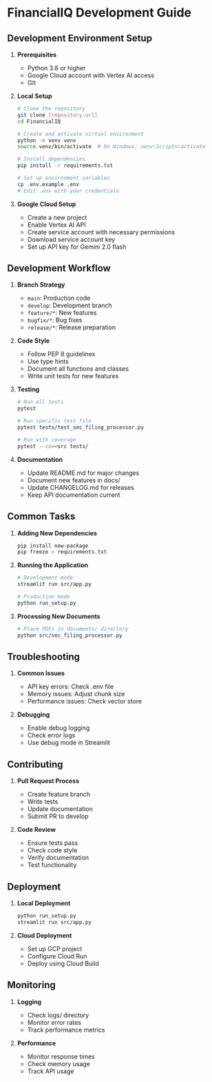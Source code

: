 # FinancialIQ Development Guide

## Development Environment Setup

1. **Prerequisites**
   - Python 3.8 or higher
   - Google Cloud account with Vertex AI access
   - Git

2. **Local Setup**
   ```bash
   # Clone the repository
   git clone [repository-url]
   cd FinancialIQ

   # Create and activate virtual environment
   python -m venv venv
   source venv/bin/activate  # On Windows: venv\Scripts\activate

   # Install dependencies
   pip install -r requirements.txt

   # Set up environment variables
   cp .env.example .env
   # Edit .env with your credentials
   ```

3. **Google Cloud Setup**
   - Create a new project
   - Enable Vertex AI API
   - Create service account with necessary permissions
   - Download service account key
   - Set up API key for Gemini 2.0 flash

## Development Workflow

1. **Branch Strategy**
   - `main`: Production code
   - `develop`: Development branch
   - `feature/*`: New features
   - `bugfix/*`: Bug fixes
   - `release/*`: Release preparation

2. **Code Style**
   - Follow PEP 8 guidelines
   - Use type hints
   - Document all functions and classes
   - Write unit tests for new features

3. **Testing**
   ```bash
   # Run all tests
   pytest

   # Run specific test file
   pytest tests/test_sec_filing_processor.py

   # Run with coverage
   pytest --cov=src tests/
   ```

4. **Documentation**
   - Update README.md for major changes
   - Document new features in docs/
   - Update CHANGELOG.md for releases
   - Keep API documentation current

## Common Tasks

1. **Adding New Dependencies**
   ```bash
   pip install new-package
   pip freeze > requirements.txt
   ```

2. **Running the Application**
   ```bash
   # Development mode
   streamlit run src/app.py

   # Production mode
   python run_setup.py
   ```

3. **Processing New Documents**
   ```bash
   # Place PDFs in documents/ directory
   python src/sec_filing_processor.py
   ```

## Troubleshooting

1. **Common Issues**
   - API key errors: Check .env file
   - Memory issues: Adjust chunk size
   - Performance issues: Check vector store

2. **Debugging**
   - Enable debug logging
   - Check error logs
   - Use debug mode in Streamlit

## Contributing

1. **Pull Request Process**
   - Create feature branch
   - Write tests
   - Update documentation
   - Submit PR to develop

2. **Code Review**
   - Ensure tests pass
   - Check code style
   - Verify documentation
   - Test functionality

## Deployment

1. **Local Deployment**
   ```bash
   python run_setup.py
   streamlit run src/app.py
   ```

2. **Cloud Deployment**
   - Set up GCP project
   - Configure Cloud Run
   - Deploy using Cloud Build

## Monitoring

1. **Logging**
   - Check logs/ directory
   - Monitor error rates
   - Track performance metrics

2. **Performance**
   - Monitor response times
   - Check memory usage
   - Track API usage 